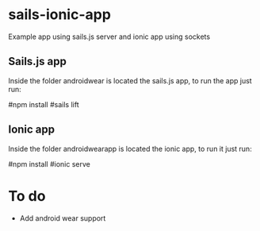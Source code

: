 # sails-ionic-app

Example app using sails.js server and ionic app using sockets

## Sails.js app

Inside the folder androidwear is located the sails.js app, to run the app just run:

  #npm install
  #sails lift
  
## Ionic app

Inside the folder androidwearapp is located the ionic app, to run it just run:

  #npm install
  #ionic serve
  
# To do

  * Add android wear support
